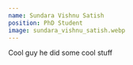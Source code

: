 ```yaml
---
name: Sundara Vishnu Satish
position: PhD Student
image: sundara_vishnu_satish.webp
---
```

Cool guy he did some cool stuff
